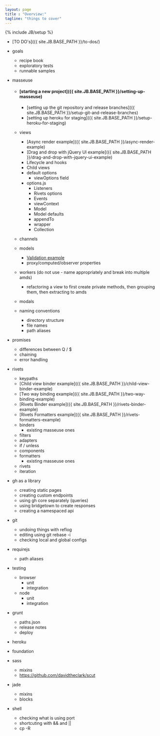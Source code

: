 ```yaml
---
layout: page
title : "Overview:"
tagline: "things to cover"
---
```

{% include JB/setup %}

* [TO DO's]({{ site.JB.BASE_PATH }}/to-dos/) 

* goals
    * recipe book
    * exploratory tests
    * runnable samples

* masseuse
    * #### [starting a new project]({{ site.JB.BASE_PATH }}/setting-up-masseuse)
        * [setting up the git repository and release branches]({{ site.JB.BASE_PATH }}/setup-git-and-release-branches)
        * [setting up heroku for staging]({{ site.JB.BASE_PATH }}/setup-heroku-for-staging)
    * views
        * [Async render example]({{ site.JB.BASE_PATH }}/async-render-example)
        * [Drag and drop with jQuery UI example]({{ site.JB.BASE_PATH }}/drag-and-drop-with-jquery-ui-example)
        * Lifecycle and hooks
        * Child views
        * default options
            * viewOptions field
        * options.js
            * Listeners
            * Rivets options
            * Events
            * viewContext
            * Model
            * Model defaults
            * appendTo
            * wrapper
            * Collection
    * channels
    * models
        * [Validation example]()
        * proxy/computed/observer properties
        
    * workers (do not use - name appropriately and break into multiple amds)
        * refactoring a view to first create private methods, then grouping them, then extracting to amds
    * modals
    * naming conventions
        * directory structure
        * file names
        * path aliases
* promises
    * differences between Q / $
    * chaining
    * error handling
* rivets
    * keypaths
    * [Child view binder example]({{ site.JB.BASE_PATH }}/child-view-binder-example)
    * [Two way binding example]({{ site.JB.BASE_PATH }}/two-way-binding-example)
    * [Rivets Binder example]({{ site.JB.BASE_PATH }}/rivets-binder-example)
    * [Rivets Formatters example]({{ site.JB.BASE_PATH }}/rivets-formatters-example)
    * binders 
        * existing masseuse ones
    * filters
    * adapters
    * if / unless
    * components
    * formatters
        * existing masseuse ones
    * rivets
    * iteration
* gh as a library
    * creating static pages
    * creating custom endpoints
    * using gh core separately (queries)
    * using bridgetown to create responses
    * creating a namespaced api

* git
    * undoing things with reflog
    * editing using git rebase -i
    * checking local and global configs
* requirejs
    * path aliases
* testing
    * browser
        * unit
        * integration
    * node     
        * unit
        * integration
* grunt
    * paths.json
    * release notes
    * deploy
* heroku
* foundation
* sass
    * mixins
    * https://github.com/davidtheclark/scut
* jade
    * mixins
    * blocks
* shell
    * checking what is using port
    * shortcuting with && and ||
    * cp -R